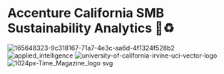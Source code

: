 # Accenture California SMB Sustainability Analytics 🌱♻️

![165648323-9c318167-71a7-4e3c-aa6d-4f1324f528b2](https://user-images.githubusercontent.com/19508013/168453892-8f0ac28d-bbe2-4acf-a6dd-114a8a4ce81b.png)
![applied_intelligence](https://user-images.githubusercontent.com/19508013/168453897-5b308992-50f9-46a7-83a7-9234cbbd7955.png)
![university-of-california-irvine-uci-vector-logo](https://user-images.githubusercontent.com/19508013/168454399-6d83bb5e-34b2-4c21-9cef-ff390432d507.png)
![1024px-Time_Magazine_logo svg](https://user-images.githubusercontent.com/19508013/168454391-00b10198-e6b9-490b-a3a9-6a6d36160151.png)
